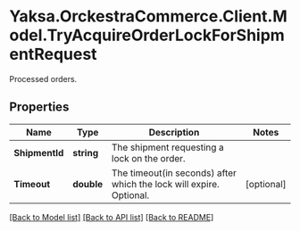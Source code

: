 # Yaksa.OrckestraCommerce.Client.Model.TryAcquireOrderLockForShipmentRequest
Processed orders.

## Properties

Name | Type | Description | Notes
------------ | ------------- | ------------- | -------------
**ShipmentId** | **string** | The shipment requesting a lock on the order. | 
**Timeout** | **double** | The timeout(in seconds) after which the lock will expire. Optional. | [optional] 

[[Back to Model list]](../README.md#documentation-for-models) [[Back to API list]](../README.md#documentation-for-api-endpoints) [[Back to README]](../README.md)

